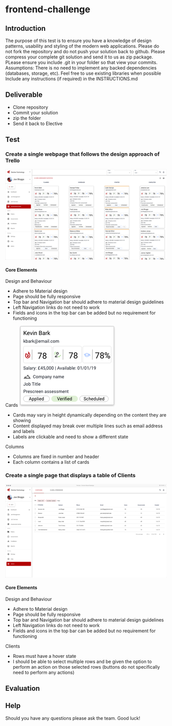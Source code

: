 # frontend-challenge

## Introduction

The purpose of this test is to ensure you have a knowledge of design patterns, usability and styling of the modern web applications. Please do not fork the repository and do not push your solution back to github. Please compress your complete git solution and send it to us as zip package. PLease ensure you include .git in your folder so that view your commits. Assumptions: There is no need to implement any backed dependencies (databases, storage, etc). Feel free to use existing libraries when possible Include any instructions (if required) in the INSTRUCTIONS.md

## Deliverable
* Clone repository
* Commit your solution
* zip the folder
* Send it back to Elective

## Test

### Create a single webpage that follows the design approach of Trello
![alt text](https://github.com/electivegroup/frontend-challenge/blob/master/board.png "The Board")
#### Core Elements
Design and Behaviour
* Adhere to Material design
* Page should be fully  responsive
* Top bar and Navigation bar should adhere to material design guidelines
* Left Navigation links do not need to work
* Fields and icons in the top bar can be added but no requirement for functioning

Cards
![alt text](https://github.com/electivegroup/frontend-challenge/blob/master/card.png "Card")
* Cards may vary in height dynamically depending on the content they are showing
* Content displayed may break over multiple lines such as email address and labels
* Labels are clickable and need to show a different state

Columns
* Columns are fixed in number and header
* Each column contains a list of cards

### Create a single page that displays a table of Clients
![alt text](https://github.com/electivegroup/frontend-challenge/blob/master/clients-view.png "Clients")
#### Core Elements
Design and Behaviour
* Adhere to Material design
* Page should be fully  responsive
* Top bar and Navigation bar should adhere to material design guidelines
* Left Navigation links do not need to work
* Fields and icons in the top bar can be added but no requirement for functioning

Clients
* Rows must have a hover state
* I should be able to select multiple rows and be given the option to perform an action on those selected rows (buttons do not specifically need to perform any actions)

## Evaluation

## Help
Should you have any questions please ask the team. Good luck!
